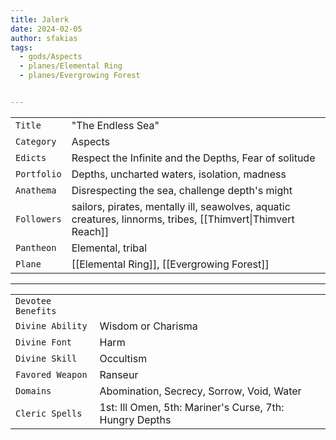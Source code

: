 ```yaml
---
title: Jalerk
date: 2024-02-05
author: sfakias
tags:
  - gods/Aspects
  - planes/Elemental Ring
  - planes/Evergrowing Forest


---
```

| | |
| --- | --- |
| `Title` | "The Endless Sea" |
| `Category` | Aspects |
| `Edicts` | Respect the Infinite and the Depths, Fear of solitude |
| `Portfolio` | Depths, uncharted waters, isolation, madness |
| `Anathema` | Disrespecting the sea, challenge depth's might |
| `Followers` | sailors, pirates, mentally ill, seawolves, aquatic creatures, linnorms, tribes, [[Thimvert\|Thimvert Reach]] |
| `Pantheon` | Elemental, tribal |
| `Plane` | [[Elemental Ring]], [[Evergrowing Forest]] |

---
| | |
| --- | --- |
| `Devotee Benefits` |
| `Divine Ability` | Wisdom or Charisma |
| `Divine Font` | Harm |
| `Divine Skill` | Occultism |
| `Favored Weapon` | Ranseur |
| `Domains` | Abomination, Secrecy, Sorrow, Void, Water |
| `Cleric Spells` | 1st: Ill Omen, 5th: Mariner's Curse, 7th: Hungry Depths |
